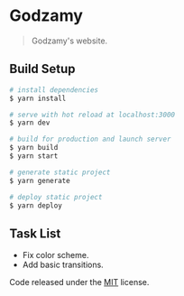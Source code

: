 # Godzamy

> Godzamy's website.

## Build Setup

``` bash
# install dependencies
$ yarn install

# serve with hot reload at localhost:3000
$ yarn dev

# build for production and launch server
$ yarn build
$ yarn start

# generate static project
$ yarn generate

# deploy static project
$ yarn deploy
```

## Task List

* Fix color scheme.
* Add basic transitions.

Code released under the [MIT](LICENSE) license.
